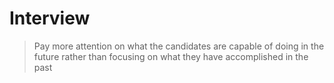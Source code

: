 # Interview

> Pay more attention on what the candidates are capable of doing in the future rather than focusing on what they have accomplished in the past
